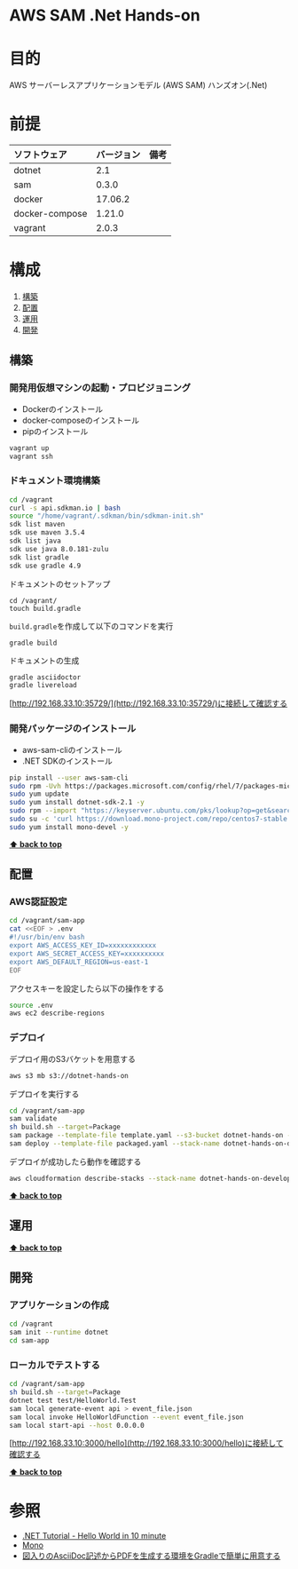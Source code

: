 AWS SAM .Net Hands-on
===================
# 目的 #
AWS サーバーレスアプリケーションモデル (AWS SAM) ハンズオン(.Net) 

# 前提 #
| ソフトウェア   | バージョン   | 備考        |
|:---------------|:-------------|:------------|
| dotnet         |2.1    |             |
| sam            |0.3.0  |             |
| docker         |17.06.2  |             |
| docker-compose |1.21.0  |             |
| vagrant        |2.0.3  |             |

# 構成 #
1. [構築](#構築 )
1. [配置](#配置 )
1. [運用](#運用 )
1. [開発](#開発 )

## 構築
### 開発用仮想マシンの起動・プロビジョニング
+ Dockerのインストール
+ docker-composeのインストール
+ pipのインストール
```bash
vagrant up
vagrant ssh
```

### ドキュメント環境構築
```bash
cd /vagrant
curl -s api.sdkman.io | bash
source "/home/vagrant/.sdkman/bin/sdkman-init.sh"
sdk list maven
sdk use maven 3.5.4
sdk list java
sdk use java 8.0.181-zulu
sdk list gradle
sdk use gradle 4.9
```
ドキュメントのセットアップ
```
cd /vagrant/
touch build.gradle
```
`build.gradle`を作成して以下のコマンドを実行
```
gradle build
```
ドキュメントの生成
```bash
gradle asciidoctor
gradle livereload
```
[http://192.168.33.10:35729/](http://192.168.33.10:35729/)に接続して確認する

### 開発パッケージのインストール
+ aws-sam-cliのインストール
+ .NET SDKのインストール

```bash
pip install --user aws-sam-cli
sudo rpm -Uvh https://packages.microsoft.com/config/rhel/7/packages-microsoft-prod.rpm
sudo yum update
sudo yum install dotnet-sdk-2.1 -y
sudo rpm --import "https://keyserver.ubuntu.com/pks/lookup?op=get&search=0x3FA7E0328081BFF6A14DA29AA6A19B38D3D831EF"
sudo su -c 'curl https://download.mono-project.com/repo/centos7-stable.repo | tee /etc/yum.repos.d/mono-centos7-stable.repo'
sudo yum install mono-devel -y
```

**[⬆ back to top](#構成)**

## 配置
### AWS認証設定
```bash
cd /vagrant/sam-app
cat <<EOF > .env
#!/usr/bin/env bash
export AWS_ACCESS_KEY_ID=xxxxxxxxxxxx
export AWS_SECRET_ACCESS_KEY=xxxxxxxxxx
export AWS_DEFAULT_REGION=us-east-1
EOF
```
アクセスキーを設定したら以下の操作をする
```bash
source .env
aws ec2 describe-regions
```

### デプロイ
デプロイ用のS3バケットを用意する
```bash
aws s3 mb s3://dotnet-hands-on
```
デプロイを実行する
````bash
cd /vagrant/sam-app
sam validate
sh build.sh --target=Package
sam package --template-file template.yaml --s3-bucket dotnet-hands-on --output-template-file packaged.yaml
sam deploy --template-file packaged.yaml --stack-name dotnet-hands-on-development --capabilities CAPABILITY_IAM
````
デプロイが成功したら動作を確認する
```bash
aws cloudformation describe-stacks --stack-name dotnet-hands-on-development --query 'Stacks[].Outputs[1]'
```

**[⬆ back to top](#構成)**

## 運用
**[⬆ back to top](#構成)**

## 開発
### アプリケーションの作成
```bash
cd /vagrant
sam init --runtime dotnet
cd sam-app
```

### ローカルでテストする
```bash
cd /vagrant/sam-app
sh build.sh --target=Package
dotnet test test/HelloWorld.Test
sam local generate-event api > event_file.json
sam local invoke HelloWorldFunction --event event_file.json
sam local start-api --host 0.0.0.0
```
[http://192.168.33.10:3000/hello](http://192.168.33.10:3000/hello)に接続して確認する

**[⬆ back to top](#構成)**

# 参照 #
+ [.NET Tutorial - Hello World in 10 minute](https://www.microsoft.com/net/learn/get-started-with-dotnet-tutorial#install)
+ [Mono](https://www.mono-project.com/download/preview/#download-lin-centos)
+ [図入りのAsciiDoc記述からPDFを生成する環境をGradleで簡単に用意する](https://qiita.com/tokumoto/items/d37ab3de5bdbee307769) 